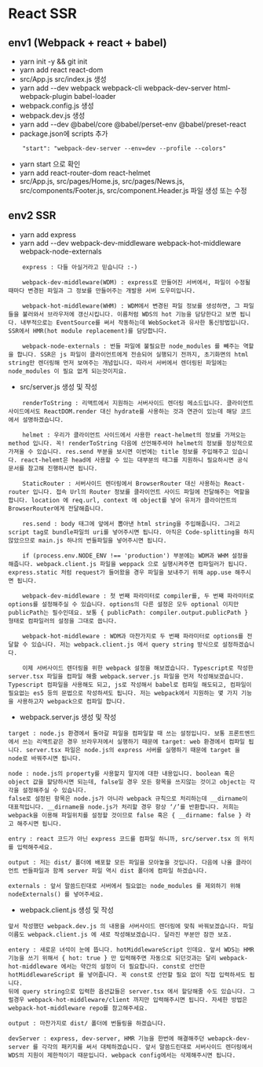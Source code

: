 # React SSR

## env1 (Webpack + react + babel)
- yarn init -y && git init
- yarn add react react-dom
- src/App.js src/index.js 생성
- yarn add --dev webpack webpack-cli webpack-dev-server html-webpack-plugin babel-loader
- webpack.config.js 생성
- webpack.dev.js 생성
- yarn add --dev @babel/core @babel/perset-env @babel/preset-react
- package.json에 scripts 추가
```
    "start": "webpack-dev-server --env=dev --profile --colors"
```
- yarn start 으로 확인
- yarn add react-router-dom react-helmet
- src/App.js, src/pages/Home.js, src/pages/News.js, src/components/Footer.js, src/component.Header.js 파일 생성 또는 수정

## env2 SSR
- yarn add express
- yarn add --dev webpack-dev-middleware webpack-hot-middleware webpack-node-externals
```
    express : 다들 아실거라고 믿습니다 :-)
    
    webpack-dev-middleware(WDM) : express로 만들어진 서버에서, 파일이 수정될 때마다 변경된 파일과 그 정보를 만들어주는 개발용 서버 도우미입니다.
    
    webpack-hot-middleware(WHM) : WDM에서 변경된 파일 정보를 생성하면, 그 파일들을 불러와서 브라우저에 갱신시킵니다. 이름처럼 WDS의 hot 기능을 담당한다고 보면 됩니다. 내부적으로는 EventSource를 써서 작동하는데 WebSocket과 유사한 통신방법입니다. SSR에서 HMR(hot module replacement)를 담당합니다.
    
    webpack-node-externals : 번들 파일에 불필요한 node_modules 를 빼주는 역할을 합니다. SSR은 js 파일이 클라이언트에게 전송되어 실행되기 전까지, 초기화면의 html string만 렌더링해 먼저 보여주는 개념입니다. 따라서 서버에서 렌더링된 파일에는 node_modules 이 필요 없게 되는것이지요.
```
- src/server.js 생성 및 작성
```
    renderToString : 리액트에서 지원하는 서버사이드 렌더링 메소드입니다. 클라이언트 사이드에서도 ReactDOM.render 대신 hydrate를 사용하는 것과 연관이 있는데 해당 코드에서 설명하겠습니다.

    helmet : 우리가 클라이언트 사이드에서 사용한 react-helmet의 정보를 가져오는 method 입니다. 꼭! renderToString 다음에 선언해주셔야 helmet의 정보를 정상적으로 가져올 수 있습니다. res.send 부분을 보시면 이번에는 title 정보를 주입해주고 있습니다. react-helemt은 head에 사용할 수 있는 대부분의 태그를 지원하니 필요하시면 공식 문서를 참고해 진행하시면 됩니다.

    StaticRouter : 서버사이드 렌더링에서 BrowserRouter 대신 사용하는 React-router 입니다. 접속 Url의 Router 정보를 클라이언트 사이드 파일에 전달해주는 역할을 합니다. location 에 req.url, context 에 object를 넣어 유저가 클라이언트의 BrowserRouter에게 전달해줍니다.

    res.send : body 태그에 앞에서 뽑아낸 html string을 주입해줍니다. 그리고 script tag로 bundle파일의 uri를 넣어주시면 됩니다. 아직은 Code-splitting을 하지 않았으므로 main.js 하나의 번들파일을 넣어주시면 됩니다.

    if (process.env.NODE_ENV !== 'production') 부분에는 WDM과 WHM 설정을 해줍니다. webpack.client.js 파일을 weppack 으로 실행시켜주면 컴파일러가 됩니다. express.static 처럼 request가 들어왔을 경우 파일을 보내주기 위해 app.use 해주시면 됩니다.
    
    webpack-dev-middleware : 첫 번째 파라미터로 compiler를, 두 번째 파라미터로 options를 설정해주실 수 있습니다. options의 다른 설정은 모두 optional 이지만 publicPath는 필수인데요. 보통 { publicPath: compiler.output.publicPath } 형태로 컴파일러의 설정을 그대로 씁니다.

    webpack-hot-middleware : WDM과 마찬가지로 두 번째 파라미터로 options를 전달할 수 있습니다. 저는 webpack.client.js 에서 query string 방식으로 설정하겠습니다.
    
    이제 서버사이드 렌더링을 위한 webpack 설정을 해보겠습니다. Typescript로 작성한 server.tsx 파일을 컴파일 해줄 webpack.server.js 파일을 먼저 작성해보겠습니다. Typescript 컴파일을 사용해도 되고, js로 작성해서 babel로 컴파일 해도되고, 컴파일이 필요없는 es5 등의 문법으로 작성하셔도 됩니다. 저는 webpack에서 지원하는 몇 가지 기능을 사용하고자 webpack으로 컴파일 합니다.
```
- webpack.server.js 생성 및 작성
```
target : node.js 환경에서 돌아갈 파일을 컴파일할 때 쓰는 설정입니다. 보통 프론트엔드에서 쓰는 리액트같은 경우 브라우저에서 실행하기 때문에 target: web 환경에서 컴파일 됩니다. server.tsx 파일은 node.js의 express 서버를 실행하기 때문에 target 을 node로 바꿔주시면 됩니다.

node : node.js의 property를 사용할지 말지에 대한 내용입니다. boolean 혹은 object 값을 할당하시면 되는데, false일 경우 모든 항목을 쓰지않는 것이고 object는 각각을 설정해주실 수 있습니다.
false로 설정된 항목은 node.js가 아니라 webpack 규칙으로 처리하는데 __dirname이 대표적입니다. __dirname을 node.js가 처리할 경우 항상 ‘/’를 반환합니다. 저희는 webpack을 이용해 파일위치를 설정할 것이므로 false 혹은 { __dirname: false } 라고 해주시면 됩니다.

entry : react 코드가 아닌 express 코드를 컴파일 하니까, src/server.tsx 의 위치를 입력해주세요.

output : 저는 dist/ 폴더에 배포할 모든 파일을 모아놓을 것입니다. 다음에 나올 클라이언트 번들파일과 함께 server 파일 역시 dist 폴더에 컴파일 하겠습니다.

externals : 앞서 말씀드린대로 서버에서 필요없는 node_modules 를 제외하기 위해 nodeExternals() 를 넣어주세요.
```
- webpack.client.js 생성 및 작성
```
앞서 작성했던 webpack.dev.js 의 내용을 서버사이드 렌더링에 맞춰 바꿔보겠습니다. 파일 이름도 webpack.client.js 에 새로 작성해보겠습니다. 달라진 부분만 잠깐 보죠.

entery : 새로운 녀석이 눈에 뜹니다. hotMiddlewareScript 인데요. 앞서 WDS는 HMR 기능을 쓰기 위해서 { hot: true } 만 입력해주면 자동으로 되던것과는 달리 webpack-hot-middleware 에서는 약간의 설정이 더 필요합니다. const로 선언한 hotMiddlewareScript 를 넣어줍니다. 꼭 const로 선언할 필요 없이 직접 입력하셔도 됩니다.
뒤에 query string으로 입력한 옵션값들은 server.tsx 에서 할당해줄 수도 있습니다. 그럴경우 webpack-hot-middleware/client 까지만 입력해주시면 됩니다. 자세한 방법은 webpack-hot-middleware repo를 참고해주세요.

output : 마찬가지로 dist/ 폴더에 번들링을 하겠습니다.

devServer : express, dev-server, HMR 기능을 한번에 해결해주던 webapck-dev-server 를 각각의 패키지를 써서 대체하겠습니다. 앞서 말씀드린대로 서버사이드 렌더링에서 WDS의 지원이 제한적이기 때문입니다. webpack config에서는 삭제해주시면 됩니다.
```